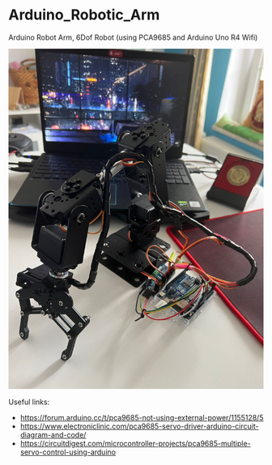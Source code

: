 # Arduino_Robotic_Arm
Arduino Robot Arm, 6Dof Robot (using PCA9685 and Arduino Uno R4 Wifi)

![Robbotic Arm](robotic_arm.png)

Useful links:
- https://forum.arduino.cc/t/pca9685-not-using-external-power/1155128/5
- https://www.electroniclinic.com/pca9685-servo-driver-arduino-circuit-diagram-and-code/
- https://circuitdigest.com/microcontroller-projects/pca9685-multiple-servo-control-using-arduino
